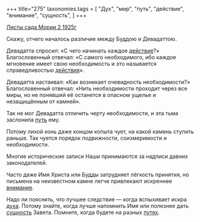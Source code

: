 +++
title="275"
taxonomies.tags = [
 "Дух",
 "мир",
 "путь",
 "действие",
 "внимание",
 "сущность",
]
+++

[Листы сада Мории 2 1925г](/agni/1925)

Скажу, отчего началось различие между Буддою и Девадаттою.   

Девадатта спросил: «С чего начинать каждое [действие](/tags/действие)?» Благословенный отвечал: «С самого необходимого, ибо каждое мгновение имеет свою необходимость и это называется справедливостью [действия](/tags/действие)».   

Девадатта настаивал: «Как возникает очевидность необходимости?» Благословенный отвечал: «Нить необходимости проходит через все миры, но не понявший её останется в опасном ущелье и незащищённым от камней».   

Так не мог Девадатта отличить черту необходимости, и эта тьма заслонила [путь](/tags/путь) ему.   

Потому лихой конь даже концом копыта чует, на какой камень ступить раньше. Так чуется порядок подвижности, соизмеримости и необходимости.   

Многие исторические записи Наши принимаются за надписи давних законодателей.   

Часто даже Имя Христа или Будды затрудняет лёгкость принятия, но письмена на неизвестном камне легче привлекают искреннее [внимание](/tags/внимание).   

Надо ли пояснять, что лучшее следствие — когда вспыхивает искра [духа](/tags/Дух). Потому знайте, когда лучше напомнить Имя или полезнее дать [сущность](/tags/сущность) Завета. Помните, когда будете на разных [путях](/tags/путь).   

